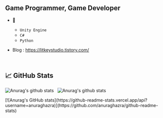 ## Game Programmer, Game Developer

- 🌱
  - `Unity Engine`
  - `C#`
  - `Python`

- Blog : <https://litkeystudio.tistory.com/>

<br>

## &#x1f4c8; GitHub Stats

<p>
<img align="center" src="https://github-readme-stats.vercel.app/api/top-langs/?username=Rito15&hide=java,html,ShaderLab&theme=radical&line_height=27" alt="Anurag's github stats" />  &nbsp;  <img align="center" src="https://github-readme-stats.vercel.app/api?username=Rito15&show_icons=true&theme=radical&line_height=27" alt="Anurag's github stats" />
</p> 
[![Anurag's GitHub stats](https://github-readme-stats.vercel.app/api?username=anuraghazra)](https://github.com/anuraghazra/github-readme-stats)

<!--
**LittleRookey/LittleRookey** is a ✨ _special_ ✨ repository because its `README.md` (this file) appears on your GitHub profile.


Here are some ideas to get you started:

- 🔭 I’m currently working on a multiplayer Coop Game. 
- 🌱 I’m currently learning ...
- 👯 I’m looking to collaborate on ...
- 🤔 I’m looking for help with ...
- 💬 Ask me about ...
- 📫 How to reach me: ...
- 😄 Pronouns: ...
- ⚡ Fun fact: ...
-->
